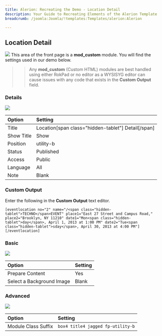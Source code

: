 ```yaml
---
title: Alerion: Recreating the Demo - Location Detail
description: Your Guide to Recreating Elements of the Alerion Template for Joomla
breadcrumb: /joomla:Joomla/!templates:Templates/alerion:Alerion

---
```


Location Detail
-----
![][demo]
This area of the front page is a **mod_custom** module. You will find the settings used in our demo below.

>> Any **mod_custom** (Custom HTML) modules are best handled using either RokPad or no editor as a WYSISYG editor can cause issues with any code that exists in the **Custom Output** field.

### Details
![][demo2]

| Option     | Setting                                            |  
| :--------- | :------------------------------------------------- |  
| Title      | Location[span class="hidden-tablet"] Detail[/span] |  
| Show Title | Show                                               |  
| Position   | utility-b                                          |  
| Status     | Published                                          |  
| Access     | Public                                             |  
| Language   | All                                                |  
| Note       | Blank                                              |  

### Custom Output
Enter the following in the **Custom Output** text editor.

~~~
[eventlocation no="2" name="/<span class="hidden-tablet">TECHNO</span>EVENT" place1="East 27 Street and Campus Road," place2="Brooklyn, NY 11210" date1="Mon<span class="hidden-tablet">day</span>, April 1, 2013 at 1:00 PM" date2="Tue<span class="hidden-tablet">sday</span>, April 30, 2013 at 4:00 PM"][/eventlocation]
~~~

### Basic
![][demo3]

| Option                    | Setting |  
| :------------------------ | :------ |  
| Prepare Content           | Yes     |  
| Select a Background Image | Blank   |

### Advanced
![][demo4]

| Option              | Setting                           |  
| :------------------ | :-------------------------------- |  
| Module Class Suffix | `box4 title4 jagged fp-utility-b` |  

[demo]: assets/demo_5.jpeg
[demo2]: assets/location_1.jpeg
[demo3]: assets/location_2.jpeg
[demo4]: assets/location_3.jpeg